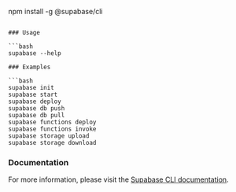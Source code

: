 npm install -g @supabase/cli
```

### Usage

```bash
supabase --help

### Examples

```bash
supabase init
supabase start
supabase deploy
supabase db push
supabase db pull
supabase functions deploy
supabase functions invoke
supabase storage upload
supabase storage download
```

### Documentation

For more information, please visit the [Supabase CLI documentation](https://supabase.com/docs/reference/cli).

